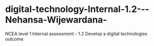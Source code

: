 # digital-technology-Internal-1.2---Nehansa-Wijewardana-
NCEA level 1 Internal assessment - 1.2 Develop a digital technologies outcome

